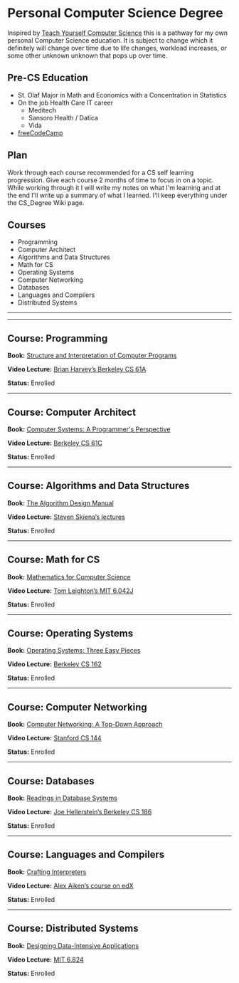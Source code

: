 # Personal Computer Science Degree
Inspired by [Teach Yourself Computer Science](https://teachyourselfcs.com/) this is a pathway for my own personal Computer Science education. It is subject to change which it definitely will change over time due to life changes, workload increases, or some other unknown unknown that pops up over time.

## Pre-CS Education
- St. Olaf Major in Math and Economics with a Concentration in Statistics
- On the job Health Care IT career
    - Meditech
    - Sansoro Health / Datica
    - Vida
- [freeCodeCamp](https://www.freecodecamp.org/)

## Plan
Work through each course recommended for a CS self learning progression. Give each course 2 months of time to focus in on a topic. While working through it I will write my notes on what I'm learning and at the end I'll write up a summary of what I learned. I'll keep everything under the CS_Degree Wiki page.

## Courses
- Programming
- Computer Architect
- Algorithms and Data Structures
- Math for CS
- Operating Systems
- Computer Networking
- Databases
- Languages and Compilers
- Distributed Systems

-----
-----

## Course: Programming
**Book:** [Structure and Interpretation of Computer Programs](amazon.com/dp/0262510871?tag=duckduckgo-d-20&linkCode=osi&th=1&psc=1)

**Video Lecture:** [Brian Harvey’s Berkeley CS 61A](https://www.youtube.com/watch?v=4leZ1Ca4f0g)

**Status:** Enrolled

--------

## Course: Computer Architect
**Book:** [Computer Systems: A Programmer's Perspective](https://www.amazon.com/Computer-Systems-Programmers-Perspective-3rd/dp/013409266X)

**Video Lecture:** [Berkeley CS 61C](https://www.youtube.com/watch?v=9y_sUqHeyy8&list=PLhMnuBfGeCDM8pXLpqib90mDFJI-e1lpk)

**Status:** Enrolled

--------

## Course: Algorithms and Data Structures
**Book:** [The Algorithm Design Manual](https://www.amazon.com/Algorithm-Design-Manual-Steven-Skiena-ebook/dp/B00B8139Z8/ref=sr_1_1_sspa?dchild=1&keywords=The+Algorithm+Design+Manual&qid=1592850708&s=books&sr=1-1-spons&psc=1&spLa=ZW5jcnlwdGVkUXVhbGlmaWVyPUEzMDJDOTZHUUFZN1E5JmVuY3J5cHRlZElkPUEwOTk2OTgzWFhCUlNFRU5KQUJWJmVuY3J5cHRlZEFkSWQ9QTA0ODMyNDQzNzJJUUFWMEVaT0ZCJndpZGdldE5hbWU9c3BfYXRmJmFjdGlvbj1jbGlja1JlZGlyZWN0JmRvTm90TG9nQ2xpY2s9dHJ1ZQ==)

**Video Lecture:** [Steven Skiena’s lectures](https://www.youtube.com/watch?v=A2bFN3MyNDA&list=PLOtl7M3yp-DX32N0fVIyvn7ipWKNGmwpp)

**Status:** Enrolled

--------

## Course: Math for CS
**Book:** [Mathematics for Computer Science](https://www.amazon.com/Mathematics-Computer-Science-Eric-Lehman/dp/1680921223/ref=sr_1_3?dchild=1&keywords=Mathematics+for+Computer+Science&qid=1592868089&s=books&sr=1-3)

**Video Lecture:** [Tom Leighton’s MIT 6.042J](https://www.youtube.com/watch?v=L3LMbpZIKhQ&list=PLB7540DEDD482705B)

**Status:** Enrolled

--------

## Course: Operating Systems
**Book:** [Operating Systems: Three Easy Pieces](https://www.amazon.com/Operating-Systems-Three-Easy-Pieces/dp/198508659X/ref=sr_1_1?dchild=1&keywords=Operating+Systems%3A+Three+Easy+Pieces&qid=1592868155&s=books&sr=1-1)

**Video Lecture:** [Berkeley CS 162](https://www.youtube.com/watch?v=itfEcA3TXq4&list=PLIMsSuI81pxq7c91oQMpmXgmGICbuDA_c)

**Status:** Enrolled

--------

## Course: Computer Networking
**Book:** [Computer Networking: A Top-Down Approach](https://www.amazon.com/Computer-Networking-Top-Down-Approach-7th/dp/0133594149/ref=sr_1_3?dchild=1&keywords=Computer+Networking%3A+A+Top-Down+Approach&qid=1592868216&s=books&sr=1-3)

**Video Lecture:** [Stanford CS 144](https://www.youtube.com/watch?v=nh970YyKRDA&list=PLvFG2xYBrYAQCyz4Wx3NPoYJOFjvU7g2Z)

**Status:** Enrolled

--------

## Course: Databases
**Book:** [Readings in Database Systems](https://www.amazon.com/Readings-Database-Systems-MIT-Press/dp/0262693143/ref=sr_1_1?dchild=1&keywords=Readings+in+Database+Systems&qid=1592868276&s=books&sr=1-1)

**Video Lecture:** [Joe Hellerstein’s Berkeley CS 186](https://www.youtube.com/watch?v=j-iq40QBJy8&list=PLYp4IGUhNFmw8USiYMJvCUjZe79fvyYge)

**Status:** Enrolled

--------

## Course: Languages and Compilers
**Book:** [Crafting Interpreters](https://craftinginterpreters.com/)

**Video Lecture:** [Alex Aiken’s course on edX](https://www.youtube.com/watch?v=sm0QQO-WZlM)

**Status:** Enrolled

--------

## Course: Distributed Systems
**Book:** [Designing Data-Intensive Applications](https://www.amazon.com/Designing-Data-Intensive-Applications-Reliable-Maintainable/dp/1449373321/ref=sr_1_1?dchild=1&keywords=Designing+Data-Intensive+Applications+by+Martin+Kleppmann&qid=1592869271&s=books&sr=1-1)

**Video Lecture:** [MIT 6.824](https://www.youtube.com/channel/UC_7WrbZTCODu1o_kfUMq88g)

**Status:** Enrolled
